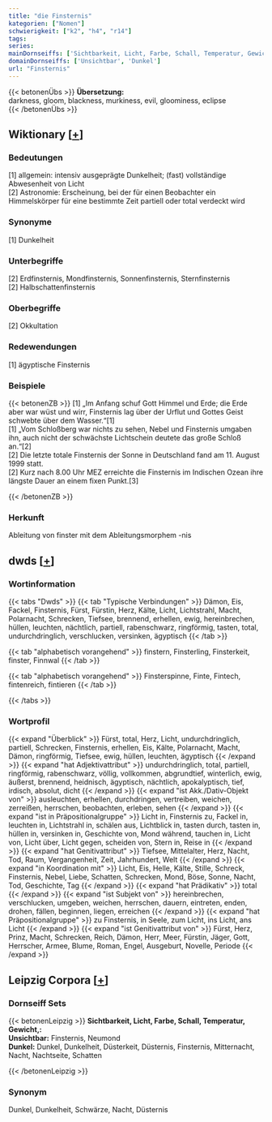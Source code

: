 ```yaml
---
title: "die Finsternis"
kategorien: ["Nomen"]
schwierigkeit: ["k2", "h4", "r14"]
tags:
series:
mainDornseiffs: ['Sichtbarkeit, Licht, Farbe, Schall, Temperatur, Gewicht,']
domainDornseiffs: ['Unsichtbar', 'Dunkel']
url: "Finsternis"
---
```


{{< betonenÜbs >}}
**Übersetzung:**  
darkness, gloom, blackness, murkiness, evil, gloominess, eclipse  
{{< /betonenÜbs >}}

## Wiktionary [[+](https://de.wiktionary.org/wiki/Finsternis)]

### Bedeutungen
[1] allgemein: intensiv ausgeprägte Dunkelheit; (fast) vollständige Abwesenheit von Licht  
[2] Astronomie: Erscheinung, bei der für einen Beobachter ein Himmelskörper für eine bestimmte Zeit partiell oder total verdeckt wird  

### Synonyme
[1] Dunkelheit  

### Unterbegriffe
[2] Erdfinsternis, Mondfinsternis, Sonnenfinsternis, Sternfinsternis  
[2] Halbschattenfinsternis  

### Oberbegriffe
[2] Okkultation  

### Redewendungen
[1] ägyptische Finsternis  

### Beispiele
{{< betonenZB >}}
[1] „Im Anfang schuf Gott Himmel und Erde; die Erde aber war wüst und wirr, Finsternis lag über der Urflut und Gottes Geist schwebte über dem Wasser.“[1]  
[1] „Vom Schloßberg war nichts zu sehen, Nebel und Finsternis umgaben ihn, auch nicht der schwächste Lichtschein deutete das große Schloß an.“[2]  
[2] Die letzte totale Finsternis der Sonne in Deutschland fand am 11. August 1999 statt.  
[2] Kurz nach 8.00 Uhr MEZ erreichte die Finsternis im Indischen Ozean ihre längste Dauer an einem fixen Punkt.[3]  

{{< /betonenZB >}}
### Herkunft
Ableitung von finster mit dem Ableitungsmorphem -nis  



## dwds [[+](https://www.dwds.de/wb/Finsternis)]

### Wortinformation
{{< tabs "Dwds" >}}
{{< tab "Typische Verbindungen" >}}
Dämon, Eis, Fackel, Finsternis, Fürst, Fürstin, Herz, Kälte, Licht, Lichtstrahl, Macht, Polarnacht, Schrecken, Tiefsee, brennend, erhellen, ewig, hereinbrechen, hüllen, leuchten, nächtlich, partiell, rabenschwarz, ringförmig, tasten, total, undurchdringlich, verschlucken, versinken, ägyptisch
{{< /tab >}}

{{< tab "alphabetisch vorangehend" >}}
finstern, Finsterling, Finsterkeit, finster, Finnwal
{{< /tab >}}

{{< tab "alphabetisch vorangehend" >}}
Finsterspinne, Finte, Fintech, fintenreich, fintieren
{{< /tab >}}

{{< /tabs >}}

### Wortprofil
{{< expand "Überblick" >}} Fürst, total, Herz, Licht, undurchdringlich, partiell, Schrecken, Finsternis, erhellen, Eis, Kälte, Polarnacht, Macht, Dämon, ringförmig, Tiefsee, ewig, hüllen, leuchten, ägyptisch {{< /expand >}}
{{< expand "hat Adjektivattribut" >}} undurchdringlich, total, partiell, ringförmig, rabenschwarz, völlig, vollkommen, abgrundtief, winterlich, ewig, äußerst, brennend, heidnisch, ägyptisch, nächtlich, apokalyptisch, tief, irdisch, absolut, dicht {{< /expand >}}
{{< expand "ist Akk./Dativ-Objekt von" >}} ausleuchten, erhellen, durchdringen, vertreiben, weichen, zerreißen, herrschen, beobachten, erleben, sehen {{< /expand >}}
{{< expand "ist in Präpositionalgruppe" >}} Licht in, Finsternis zu, Fackel in, leuchten in, Lichtstrahl in, schälen aus, Lichtblick in, tasten durch, tasten in, hüllen in, versinken in, Geschichte von, Mond während, tauchen in, Licht von, Licht über, Licht gegen, scheiden von, Stern in, Reise in {{< /expand >}}
{{< expand "hat Genitivattribut" >}} Tiefsee, Mittelalter, Herz, Nacht, Tod, Raum, Vergangenheit, Zeit, Jahrhundert, Welt {{< /expand >}}
{{< expand "in Koordination mit" >}} Licht, Eis, Helle, Kälte, Stille, Schreck, Finsternis, Nebel, Liebe, Schatten, Schrecken, Mond, Böse, Sonne, Nacht, Tod, Geschichte, Tag {{< /expand >}}
{{< expand "hat Prädikativ" >}} total {{< /expand >}}
{{< expand "ist Subjekt von" >}} hereinbrechen, verschlucken, umgeben, weichen, herrschen, dauern, eintreten, enden, drohen, fällen, beginnen, liegen, erreichen {{< /expand >}}
{{< expand "hat Präpositionalgruppe" >}} zu Finsternis, in Seele, zum Licht, ins Licht, ans Licht {{< /expand >}}
{{< expand "ist Genitivattribut von" >}} Fürst, Herz, Prinz, Macht, Schrecken, Reich, Dämon, Herr, Meer, Fürstin, Jäger, Gott, Herrscher, Armee, Blume, Roman, Engel, Ausgeburt, Novelle, Periode {{< /expand >}}

## Leipzig Corpora [[+](https://corpora.uni-leipzig.de/en/res?word=Finsternis&corpusId=deu_newscrawl-public_2018)]

### Dornseiff Sets
{{< betonenLeipzig >}}
**Sichtbarkeit, Licht, Farbe, Schall, Temperatur, Gewicht,:**  
**Unsichtbar:** Finsternis, Neumond  
**Dunkel:** Dunkel, Dunkelheit, Düsterkeit, Düsternis, Finsternis, Mitternacht, Nacht, Nachtseite, Schatten  

{{< /betonenLeipzig >}}

### Synonym
Dunkel, Dunkelheit, Schwärze, Nacht, Düsternis

